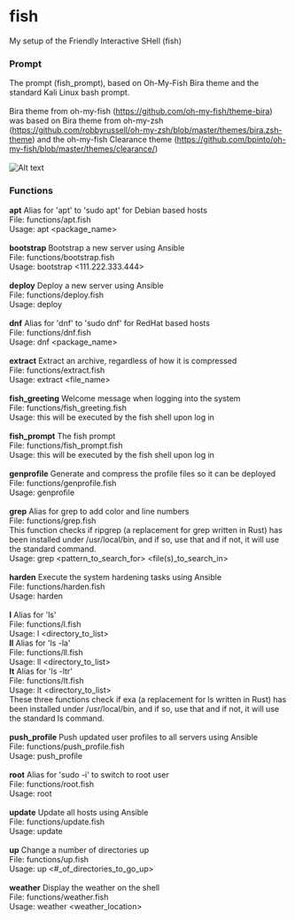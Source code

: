 # fish
My setup of the Friendly Interactive SHell (fish)

### Prompt
The prompt (fish_prompt), based on Oh-My-Fish Bira theme and the standard Kali Linux bash prompt.\
\
Bira theme from oh-my-fish (https://github.com/oh-my-fish/theme-bira) was based on Bira theme from oh-my-zsh (https://github.com/robbyrussell/oh-my-zsh/blob/master/themes/bira.zsh-theme) and the oh-my-fish Clearance theme (https://github.com/bpinto/oh-my-fish/blob/master/themes/clearance/)
\
\
![Alt text](https://www.sport-touring.eu/old/stuff/prompt.png "prompt")

### Functions
**apt**              Alias for 'apt' to 'sudo apt' for Debian based hosts\
File: functions/apt.fish\
Usage: apt <package_name>\
\
**bootstrap**        Bootstrap a new server using Ansible\
File: functions/bootstrap.fish\
Usage: bootstrap <111.222.333.444>\
\
**deploy**           Deploy a new server using Ansible\
File: functions/deploy.fish\
Usage: deploy\
\
**dnf**              Alias for 'dnf' to 'sudo dnf' for RedHat based hosts\
File: functions/dnf.fish\
Usage: dnf <package_name>\
\
**extract**          Extract an archive, regardless of how it is compressed\
File: functions/extract.fish\
Usage: extract <file_name>\
\
**fish_greeting**    Welcome message when logging into the system\
File: functions/fish_greeting.fish\
Usage: this will be executed by the fish shell upon log in\
\
**fish_prompt**      The fish prompt\
File: functions/fish_prompt.fish\
Usage: this will be executed by the fish shell upon log in\
\
**genprofile**       Generate and compress the profile files so it can be deployed\
File: functions/genprofile.fish\
Usage: genprofile\
\
**grep**             Alias for grep to add color and line numbers\
File: functions/grep.fish\
This function checks if ripgrep (a replacement for grep written in Rust) has been installed under /usr/local/bin, and if so, use that and if not, it will use the standard command.\
Usage: grep <pattern_to_search_for> <file(s)_to_search_in>\
\
**harden**           Execute the system hardening tasks using Ansible\
File: functions/harden.fish\
Usage: harden\
\
**l**                Alias for 'ls'\
File: functions/l.fish\
Usage: l <directory_to_list>\
**ll**               Alias for 'ls -la'\
File: functions/ll.fish\
Usage: ll <directory_to_list>\
**lt**               Alias for 'ls -ltr'\
File: functions/lt.fish\
Usage: lt <directory_to_list>\
These three functions check if exa (a replacement for ls written in Rust) has been installed under /usr/local/bin, and if so, use that and if not, it will use the standard ls command.\
\
**push_profile**     Push updated user profiles to all servers using Ansible\
File: functions/push_profile.fish\
Usage: push_profile\
\
**root**             Alias for 'sudo -i' to switch to root user\
File: functions/root.fish\
Usage: root\
\
**update**           Update all hosts using Ansible\
File: functions/update.fish\
Usage: update\
\
**up**               Change a number of directories up\
File: functions/up.fish\
Usage: up <#_of_directories_to_go_up>\
\
**weather**          Display the weather on the shell\
File: functions/weather.fish\
Usage: weather <weather_location>
